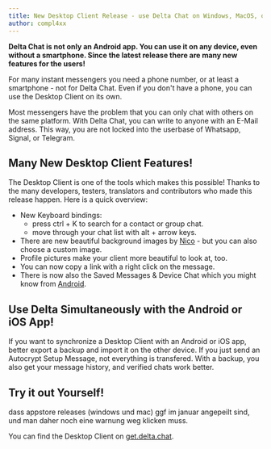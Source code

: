 ```yaml
---
title: New Desktop Client Release - use Delta Chat on Windows, MacOS, or Linux!
author: compl4xx
---
```


**Delta Chat is not only an Android app. You can use it on any device, even
without a smartphone. Since the latest release there are many new features for
the users!**

For many instant messengers you need a phone number, or at least a smartphone -
not for Delta Chat. Even if you don't have a phone, you can use the Desktop
Client on its own.

Most messengers have the problem that you can only chat with others on the same
platform. With Delta Chat, you can write to anyone with an E-Mail address.
This way, you are not locked into the userbase of Whatsapp, Signal, or
Telegram.

## Many New Desktop Client Features!

The Desktop Client is one of the tools which makes this possible! Thanks to the
many developers, testers, translators and contributors who made this release
happen. Here is a quick overview:

- New Keyboard bindings: 
  - press ctrl + K to search for a contact or group chat.
  - move through your chat list with alt + arrow keys.
- There are new beautiful background images by
  [Nico](https://github.com/nicodh) - but you can also choose a custom image.
- Profile pictures make your client more beautiful to look at, too.
- You can now copy a link with a right click on the message.
- There is now also the Saved Messages & Device Chat which you might know from
  [Android](https://delta.chat/en/2019-12-18-google-play-store-release).

## Use Delta Simultaneously with the Android or iOS App!

If you want to synchronize a Desktop Client with an Android or iOS app, better
export a backup and import it on the other device. If you just send an
Autocrypt Setup Message, not everything is transfered. With a backup, you also
get your message history, and verified chats work better.

## Try it out Yourself!

dass appstore releases (windows und mac) ggf im januar angepeilt sind, und man daher noch eine warnung weg klicken muss.

You can find the Desktop Client on [get.delta.chat](https://get.delta.chat).


